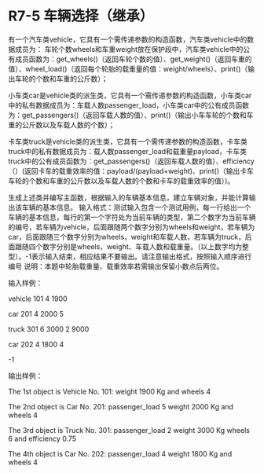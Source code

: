 # R7-5 车辆选择（继承）

有一个汽车类vehicle，它具有一个需传递参数的构造函数，汽车类vehicle中的数据成员为：
车轮个数wheels和车重weight放在保护段中，汽车类vehicle中的公有成员函数为：get_wheels()（返回车轮个数的值）、get_weight()（返回车重的值）、wheel_load()（返回每个轮胎的载重量的值：weight/wheels）、print()（输出车轮的个数和车重的公斤数）；

小车类car是vehicle类的派生类，它具有一个需传递参数的构造函数，小车类car中的私有数据成员为：车载人数passenger_load，小车类car中的公有成员函数为：get_passengers()（返回车载人数的值）、print()（输出小车车轮的个数和车重的公斤数以及车载人数的个数）；

卡车类truck是vehicle类的派生类，它具有一个需传递参数的构造函数，卡车类truck中的私有数据成员为：载人数passenger_load和载重量payload，卡车类truck中的公有成员函数为：get_passengers()（返回车载人数的值）、efficiency（）(返回卡车的载重效率的值：payload/(payload+weight)、print()（输出卡车车轮的个数和车重的公斤数以及车载人数的个数和卡车的载重效率的值）)。

生成上述类并编写主函数，根据输入的车辆基本信息，建立车辆对象，并能计算输出该车辆的基本信息。
输入格式：测试输入包含一个测试用例，每一行给出一个车辆的基本信息，每行的第一个字符处为当前车辆的类型，第二个数字为当前车辆的编号，若车辆为vehicle，后面跟随两个数字分别为wheels和weight，若车辆为car，后面跟随三个数字分别为wheels，weight和车载人数，若车辆为truck，后面跟随四个数字分别是wheels，weight、车载人数和载重量。（以上数字均为整型）。-1表示输入结束，相应结果不要输出。请注意输出格式，按照输入顺序进行编号
说明：本题中轮胎载重量、载重效率若需输出保留小数点后两位。

输入样例：

vehicle 101 4 1900

car 201 4 2000 5

truck 301 6 3000 2 9000

car 202 4 1800 4

-1

输出样例：

The 1st object is Vehicle No. 101: weight 1900 Kg and wheels 4

The 2nd object is Car No. 201: passenger_load 5 weight 2000 Kg and wheels 4

The 3rd object is Truck No. 301: passenger_load 2 weight 3000 Kg wheels 6 and efficiency 0.75

The 4th object is Car No. 202: passenger_load 4 weight 1800 Kg and wheels 4
